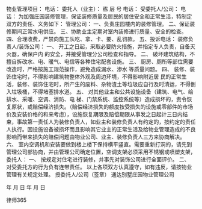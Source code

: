 
 物业管理项目： 电话： 
委托人（业主）： 栋 层 号 电话： 
受委托人/公司： 电话： 
为加强庄园装修管理，保证装修质量及居民的居住安全和正常生活，特制定双方的责任、义务如下： 
管理公司： 
一、负责庄园楼内的装修管理。 
二、保证装修期间正常水电供应。 
三、协助业主定期对室内装修进行质量、安全的检查。 
四、合理收费，严禁向施工队吃、拿、卡、要、乱罚款。 
五、投诉电话： 
装修负责人/装饰公司： 
一、 开工之日起，采取必要防火措施，并指定专人负责，自备灭火器，确保户内 
的安全，并接受管理分公司检查和指导。 
二、 破坏建筑结构，不擅自拆改水、电、暖气、电信等各种住宅配套设施。 
三、 厨房、厕所等部位需要改造时，严格按施工规范操作，避免造成漏水、渗水 
等质量问题。 
四、 装修、装饰住宅时，不得影响建筑物整体外观及周边环境，不得影响附近居 
民的正常生活，装修、装饰住宅时，所产生的废料、杂物渣土等垃圾应自行及时清运，不得倒入垃圾桶，不得堵塞排水道。 
五、 对其他业主和公共设施设备（建筑、电气、给排水、采暖、空调、消防、电 
梯、门禁系统、监控系统等）造成损坏的，责令恢复原状，或赔偿经济损失。（赔偿经济损失的额度按受损失的设施或零部件的市场价及安装价格的和来考虑），设施恢复期限及赔偿期限从事发之日起计三日内结束，事故第一责任人为装修负责人，如业主和装修负责人有约定的，按约定的责任人执行。因设施设备被损坏而且影响其它业主的正常生活及给物业管理造成的不良影响而带来损失的赔偿问题由物业公司、业主、装修负责人三方来协商解决。 
六、 室内空调机和安装要做到楼上楼下保持横平竖直。需要重新打洞的，请先到 
管理公司部协商，并由管理公司确定位置，空调支架必须采用不锈钢或喷塑支架， 
委托人： 
一、 按规定对住宅进行装修，并事先对装饰公司进行全面评价。 
二、 对受委托方的行为负有连带责任。 
以上各项双方认真遵守，如有违反，请按物业管理有关规定处理。 
授委托人/公司（签章） 通达别墅庄园物业管理公司 

年 月 日 年 月 日






 
律师365






 


 

 
 
 
 
 
  


  
 

  


  


  
 
 
 
 

